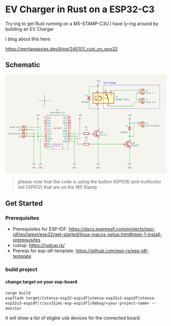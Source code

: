 # EV Charger in Rust on a ESP32-C3

Try-ing to get Rust running on a M5-STAMP-C3U I have ly-ing around by building an EV Charger

I blog about this here: 

https://gertjanassies.dev/blog/240101_rust_on_esp32

## Schematic

![Schematic](images/schematic.png?raw=true "Schematic")

> please note that the code is using the button (GPIO9) and multicolor led (GPIO2) that are on the M5 Stamp

## Get Started

### Prerequisites

 - Prerequisites for ESP-IDF: https://docs.espressif.com/projects/esp-idf/en/latest/esp32/get-started/linux-macos-setup.html#step-1-install-prerequisites 
 - rustup: https://rustup.rs/
 - Prereqs for esp-idf-template: https://github.com/esp-rs/esp-idf-template

### build project

#### change target on your esp-board

```
cargo build
espflash target/[xtensa-esp32-espidf|xtensa-esp32s2-espidf|xtensa-esp32s3-espidf|riscv32imc-esp-espidf]/debug/<your-project-name> --monitor
```

It will show a list of eligble usb devices for the connected board.
